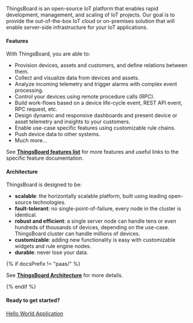 
ThingsBoard is an open-source IoT platform that enables rapid development, management, and scaling of IoT projects. 
Our goal is to provide the out-of-the-box IoT cloud or on-premises solution that will enable server-side infrastructure for your IoT applications. 

#### Features

With ThingsBoard, you are able to:

 - Provision devices, assets and customers, and define relations between them.
 - Collect and visualize data from devices and assets. 
 - Analyze incoming telemetry and trigger alarms with complex event processing.
 - Control your devices using remote procedure calls (RPC).
 - Build work-flows based on a device life-cycle event, REST API event, RPC request, etc.
 - Design dynamic and responsive dashboards and present device or asset telemetry  and insights to your customers.  
 - Enable use-case specific features using customizable rule chains.
 - Push device data to other systems.
 - Much more...
 
See [**ThingsBoard features list**](/docs/{{docsPrefix}}#features) for more features and useful links to the specific feature documentation. 

<object width="100%" data="/images/reference/thingsboard-architecture.svg"></object>

#### Architecture

ThingsBoard is designed to be:

* **scalable**: the horizontally scalable platform, built using leading open-source technologies.
* **fault-tolerant**: no single-point-of-failure, every node in the cluster is identical.
* **robust and efficient**: a single server node can handle tens or even hundreds of thousands of devices, depending on the use-case. 
ThingsBoard cluster can handle millions of devices.
* **customizable**: adding new functionality is easy with customizable widgets and rule engine nodes.
* **durable**: never lose your data.

{% if docsPrefix != "paas/" %}

See [**ThingsBoard Architecture**](/docs/{{docsPrefix}}reference) for more details.

{% endif %}

#### Ready to get started?

<p><a href="/docs/{{docsPrefix}}getting-started-guides/helloworld" class="button">Hello World Application</a></p>
